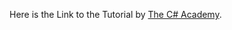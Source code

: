 Here is the Link to the Tutorial by [The C# Academy](https://youtu.be/tDiJdthMs1Q?si=Ja_63ahQAB6JeS2I).
